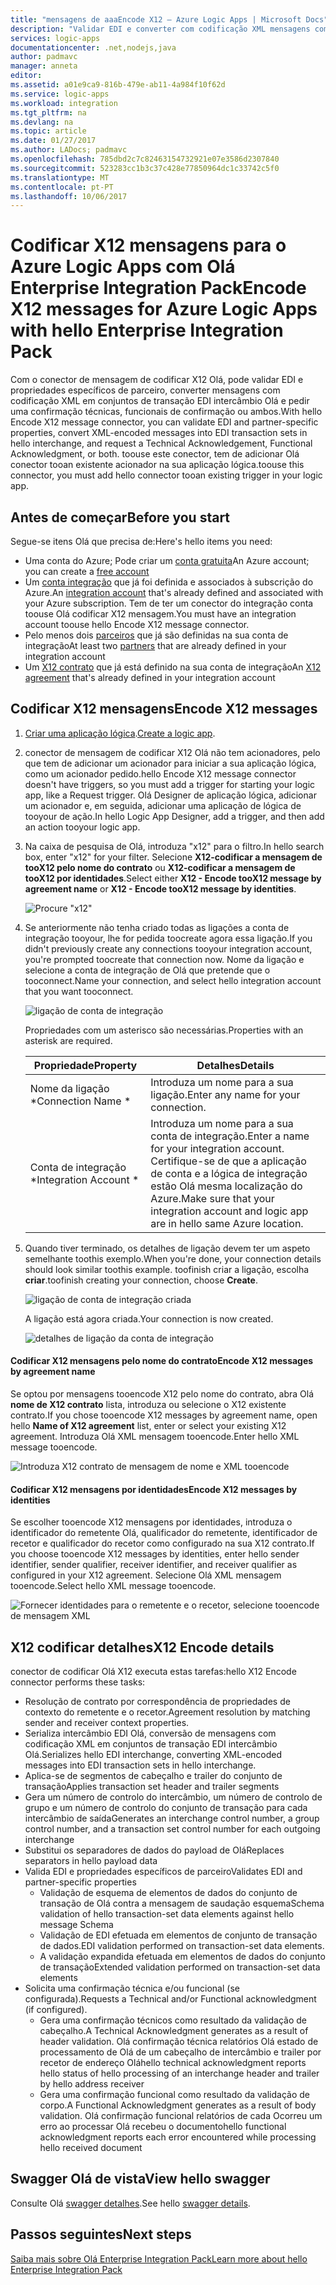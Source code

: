 ```yaml
---
title: "mensagens de aaaEncode X12 – Azure Logic Apps | Microsoft Docs"
description: "Validar EDI e converter com codificação XML mensagens com o X12 mensagem codificador no Olá Enterprise Integration Pack para o Azure Logic Apps"
services: logic-apps
documentationcenter: .net,nodejs,java
author: padmavc
manager: anneta
editor: 
ms.assetid: a01e9ca9-816b-479e-ab11-4a984f10f62d
ms.service: logic-apps
ms.workload: integration
ms.tgt_pltfrm: na
ms.devlang: na
ms.topic: article
ms.date: 01/27/2017
ms.author: LADocs; padmavc
ms.openlocfilehash: 785dbd2c7c82463154732921e07e3586d2307840
ms.sourcegitcommit: 523283cc1b3c37c428e77850964dc1c33742c5f0
ms.translationtype: MT
ms.contentlocale: pt-PT
ms.lasthandoff: 10/06/2017
---
```

# <a name="encode-x12-messages-for-azure-logic-apps-with-hello-enterprise-integration-pack"></a><span data-ttu-id="a71e5-103">Codificar X12 mensagens para o Azure Logic Apps com Olá Enterprise Integration Pack</span><span class="sxs-lookup"><span data-stu-id="a71e5-103">Encode X12 messages for Azure Logic Apps with hello Enterprise Integration Pack</span></span>

<span data-ttu-id="a71e5-104">Com o conector de mensagem de codificar X12 Olá, pode validar EDI e propriedades específicos de parceiro, converter mensagens com codificação XML em conjuntos de transação EDI intercâmbio Olá e pedir uma confirmação técnicas, funcionais de confirmação ou ambos.</span><span class="sxs-lookup"><span data-stu-id="a71e5-104">With hello Encode X12 message connector, you can validate EDI and partner-specific properties, convert XML-encoded messages into EDI transaction sets in hello interchange, and request a Technical Acknowledgement, Functional Acknowledgment, or both.</span></span>
<span data-ttu-id="a71e5-105">toouse este conector, tem de adicionar Olá conector tooan existente acionador na sua aplicação lógica.</span><span class="sxs-lookup"><span data-stu-id="a71e5-105">toouse this connector, you must add hello connector tooan existing trigger in your logic app.</span></span>

## <a name="before-you-start"></a><span data-ttu-id="a71e5-106">Antes de começar</span><span class="sxs-lookup"><span data-stu-id="a71e5-106">Before you start</span></span>

<span data-ttu-id="a71e5-107">Segue-se itens Olá que precisa de:</span><span class="sxs-lookup"><span data-stu-id="a71e5-107">Here's hello items you need:</span></span>

* <span data-ttu-id="a71e5-108">Uma conta do Azure; Pode criar um [conta gratuita](https://azure.microsoft.com/free)</span><span class="sxs-lookup"><span data-stu-id="a71e5-108">An Azure account; you can create a [free account](https://azure.microsoft.com/free)</span></span>
* <span data-ttu-id="a71e5-109">Um [conta integração](logic-apps-enterprise-integration-create-integration-account.md) que já foi definida e associados à subscrição do Azure.</span><span class="sxs-lookup"><span data-stu-id="a71e5-109">An [integration account](logic-apps-enterprise-integration-create-integration-account.md) that's already defined and associated with your Azure subscription.</span></span> <span data-ttu-id="a71e5-110">Tem de ter um conector do integração conta toouse Olá codificar X12 mensagem.</span><span class="sxs-lookup"><span data-stu-id="a71e5-110">You must have an integration account toouse hello Encode X12 message connector.</span></span>
* <span data-ttu-id="a71e5-111">Pelo menos dois [parceiros](logic-apps-enterprise-integration-partners.md) que já são definidas na sua conta de integração</span><span class="sxs-lookup"><span data-stu-id="a71e5-111">At least two [partners](logic-apps-enterprise-integration-partners.md) that are already defined in your integration account</span></span>
* <span data-ttu-id="a71e5-112">Um [X12 contrato](logic-apps-enterprise-integration-x12.md) que já está definido na sua conta de integração</span><span class="sxs-lookup"><span data-stu-id="a71e5-112">An [X12 agreement](logic-apps-enterprise-integration-x12.md) that's already defined in your integration account</span></span>

## <a name="encode-x12-messages"></a><span data-ttu-id="a71e5-113">Codificar X12 mensagens</span><span class="sxs-lookup"><span data-stu-id="a71e5-113">Encode X12 messages</span></span>

1. <span data-ttu-id="a71e5-114">[Criar uma aplicação lógica](logic-apps-create-a-logic-app.md).</span><span class="sxs-lookup"><span data-stu-id="a71e5-114">[Create a logic app](logic-apps-create-a-logic-app.md).</span></span>

2. <span data-ttu-id="a71e5-115">conector de mensagem de codificar X12 Olá não tem acionadores, pelo que tem de adicionar um acionador para iniciar a sua aplicação lógica, como um acionador pedido.</span><span class="sxs-lookup"><span data-stu-id="a71e5-115">hello Encode X12 message connector doesn't have triggers, so you must add a trigger for starting your logic app, like a Request trigger.</span></span> <span data-ttu-id="a71e5-116">Olá Designer de aplicação lógica, adicionar um acionador e, em seguida, adicionar uma aplicação de lógica de tooyour de ação.</span><span class="sxs-lookup"><span data-stu-id="a71e5-116">In hello Logic App Designer, add a trigger, and then add an action tooyour logic app.</span></span>

3.  <span data-ttu-id="a71e5-117">Na caixa de pesquisa de Olá, introduza "x12" para o filtro.</span><span class="sxs-lookup"><span data-stu-id="a71e5-117">In hello search box, enter "x12" for your filter.</span></span> <span data-ttu-id="a71e5-118">Selecione **X12-codificar a mensagem de tooX12 pelo nome do contrato** ou **X12-codificar a mensagem de tooX12 por identidades**.</span><span class="sxs-lookup"><span data-stu-id="a71e5-118">Select either **X12 - Encode tooX12 message by agreement name** or **X12 - Encode tooX12 message by identities**.</span></span>
   
    ![Procure "x12"](./media/logic-apps-enterprise-integration-x12-encode/x12decodeimage1.png) 

3. <span data-ttu-id="a71e5-120">Se anteriormente não tenha criado todas as ligações a conta de integração tooyour, lhe for pedida toocreate agora essa ligação.</span><span class="sxs-lookup"><span data-stu-id="a71e5-120">If you didn't previously create any connections tooyour integration account, you're prompted toocreate that connection now.</span></span> <span data-ttu-id="a71e5-121">Nome da ligação e selecione a conta de integração de Olá que pretende que o tooconnect.</span><span class="sxs-lookup"><span data-stu-id="a71e5-121">Name your connection, and select hello integration account that you want tooconnect.</span></span> 
   
    ![ligação de conta de integração](./media/logic-apps-enterprise-integration-x12-encode/x12encodeimage1.png)

    <span data-ttu-id="a71e5-123">Propriedades com um asterisco são necessárias.</span><span class="sxs-lookup"><span data-stu-id="a71e5-123">Properties with an asterisk are required.</span></span>

    | <span data-ttu-id="a71e5-124">Propriedade</span><span class="sxs-lookup"><span data-stu-id="a71e5-124">Property</span></span> | <span data-ttu-id="a71e5-125">Detalhes</span><span class="sxs-lookup"><span data-stu-id="a71e5-125">Details</span></span> |
    | --- | --- |
    | <span data-ttu-id="a71e5-126">Nome da ligação *</span><span class="sxs-lookup"><span data-stu-id="a71e5-126">Connection Name *</span></span> |<span data-ttu-id="a71e5-127">Introduza um nome para a sua ligação.</span><span class="sxs-lookup"><span data-stu-id="a71e5-127">Enter any name for your connection.</span></span> |
    | <span data-ttu-id="a71e5-128">Conta de integração *</span><span class="sxs-lookup"><span data-stu-id="a71e5-128">Integration Account *</span></span> |<span data-ttu-id="a71e5-129">Introduza um nome para a sua conta de integração.</span><span class="sxs-lookup"><span data-stu-id="a71e5-129">Enter a name for your integration account.</span></span> <span data-ttu-id="a71e5-130">Certifique-se de que a aplicação de conta e a lógica de integração estão Olá mesma localização do Azure.</span><span class="sxs-lookup"><span data-stu-id="a71e5-130">Make sure that your integration account and logic app are in hello same Azure location.</span></span> |

5.  <span data-ttu-id="a71e5-131">Quando tiver terminado, os detalhes de ligação devem ter um aspeto semelhante toothis exemplo.</span><span class="sxs-lookup"><span data-stu-id="a71e5-131">When you're done, your connection details should look similar toothis example.</span></span> <span data-ttu-id="a71e5-132">toofinish criar a ligação, escolha **criar**.</span><span class="sxs-lookup"><span data-stu-id="a71e5-132">toofinish creating your connection, choose **Create**.</span></span>

    ![ligação de conta de integração criada](./media/logic-apps-enterprise-integration-x12-encode/x12encodeimage2.png)

    <span data-ttu-id="a71e5-134">A ligação está agora criada.</span><span class="sxs-lookup"><span data-stu-id="a71e5-134">Your connection is now created.</span></span>

    ![detalhes de ligação da conta de integração](./media/logic-apps-enterprise-integration-x12-encode/x12encodeimage3.png) 

#### <a name="encode-x12-messages-by-agreement-name"></a><span data-ttu-id="a71e5-136">Codificar X12 mensagens pelo nome do contrato</span><span class="sxs-lookup"><span data-stu-id="a71e5-136">Encode X12 messages by agreement name</span></span>

<span data-ttu-id="a71e5-137">Se optou por mensagens tooencode X12 pelo nome do contrato, abra Olá **nome de X12 contrato** lista, introduza ou selecione o X12 existente contrato.</span><span class="sxs-lookup"><span data-stu-id="a71e5-137">If you chose tooencode X12 messages by agreement name, open hello **Name of X12 agreement** list, enter or select your existing X12 agreement.</span></span> <span data-ttu-id="a71e5-138">Introduza Olá XML mensagem tooencode.</span><span class="sxs-lookup"><span data-stu-id="a71e5-138">Enter hello XML message tooencode.</span></span>

![Introduza X12 contrato de mensagem de nome e XML tooencode](./media/logic-apps-enterprise-integration-x12-encode/x12encodeimage4.png)

#### <a name="encode-x12-messages-by-identities"></a><span data-ttu-id="a71e5-140">Codificar X12 mensagens por identidades</span><span class="sxs-lookup"><span data-stu-id="a71e5-140">Encode X12 messages by identities</span></span>

<span data-ttu-id="a71e5-141">Se escolher tooencode X12 mensagens por identidades, introduza o identificador do remetente Olá, qualificador do remetente, identificador de recetor e qualificador do recetor como configurado na sua X12 contrato.</span><span class="sxs-lookup"><span data-stu-id="a71e5-141">If you choose tooencode X12 messages by identities, enter hello sender identifier, sender qualifier, receiver identifier, and receiver qualifier as configured in your X12 agreement.</span></span> <span data-ttu-id="a71e5-142">Selecione Olá XML mensagem tooencode.</span><span class="sxs-lookup"><span data-stu-id="a71e5-142">Select hello XML message tooencode.</span></span>
   
![Fornecer identidades para o remetente e o recetor, selecione tooencode de mensagem XML](./media/logic-apps-enterprise-integration-x12-encode/x12encodeimage5.png) 

## <a name="x12-encode-details"></a><span data-ttu-id="a71e5-144">X12 codificar detalhes</span><span class="sxs-lookup"><span data-stu-id="a71e5-144">X12 Encode details</span></span>

<span data-ttu-id="a71e5-145">conector de codificar Olá X12 executa estas tarefas:</span><span class="sxs-lookup"><span data-stu-id="a71e5-145">hello X12 Encode connector performs these tasks:</span></span>

* <span data-ttu-id="a71e5-146">Resolução de contrato por correspondência de propriedades de contexto do remetente e o recetor.</span><span class="sxs-lookup"><span data-stu-id="a71e5-146">Agreement resolution by matching sender and receiver context properties.</span></span>
* <span data-ttu-id="a71e5-147">Serializa intercâmbio EDI Olá, conversão de mensagens com codificação XML em conjuntos de transação EDI intercâmbio Olá.</span><span class="sxs-lookup"><span data-stu-id="a71e5-147">Serializes hello EDI interchange, converting XML-encoded messages into EDI transaction sets in hello interchange.</span></span>
* <span data-ttu-id="a71e5-148">Aplica-se de segmentos de cabeçalho e trailer do conjunto de transação</span><span class="sxs-lookup"><span data-stu-id="a71e5-148">Applies transaction set header and trailer segments</span></span>
* <span data-ttu-id="a71e5-149">Gera um número de controlo do intercâmbio, um número de controlo de grupo e um número de controlo do conjunto de transação para cada intercâmbio de saída</span><span class="sxs-lookup"><span data-stu-id="a71e5-149">Generates an interchange control number, a group control number, and a transaction set control number for each outgoing interchange</span></span>
* <span data-ttu-id="a71e5-150">Substitui os separadores de dados do payload de Olá</span><span class="sxs-lookup"><span data-stu-id="a71e5-150">Replaces separators in hello payload data</span></span>
* <span data-ttu-id="a71e5-151">Valida EDI e propriedades específicos de parceiro</span><span class="sxs-lookup"><span data-stu-id="a71e5-151">Validates EDI and partner-specific properties</span></span>
  * <span data-ttu-id="a71e5-152">Validação de esquema de elementos de dados do conjunto de transação de Olá contra a mensagem de saudação esquema</span><span class="sxs-lookup"><span data-stu-id="a71e5-152">Schema validation of hello transaction-set data elements against hello message Schema</span></span>
  * <span data-ttu-id="a71e5-153">Validação de EDI efetuada em elementos de conjunto de transação de dados.</span><span class="sxs-lookup"><span data-stu-id="a71e5-153">EDI validation performed on transaction-set data elements.</span></span>
  * <span data-ttu-id="a71e5-154">A validação expandida efetuada em elementos de dados do conjunto de transação</span><span class="sxs-lookup"><span data-stu-id="a71e5-154">Extended validation performed on transaction-set data elements</span></span>
* <span data-ttu-id="a71e5-155">Solicita uma confirmação técnica e/ou funcional (se configurada).</span><span class="sxs-lookup"><span data-stu-id="a71e5-155">Requests a Technical and/or Functional acknowledgment (if configured).</span></span>
  * <span data-ttu-id="a71e5-156">Gera uma confirmação técnicos como resultado da validação de cabeçalho.</span><span class="sxs-lookup"><span data-stu-id="a71e5-156">A Technical Acknowledgment generates as a result of header validation.</span></span> <span data-ttu-id="a71e5-157">Olá confirmação técnica relatórios Olá estado de processamento de Olá de um cabeçalho de intercâmbio e trailer por recetor de endereço Olá</span><span class="sxs-lookup"><span data-stu-id="a71e5-157">hello technical acknowledgment reports hello status of hello processing of an interchange header and trailer by hello address receiver</span></span>
  * <span data-ttu-id="a71e5-158">Gera uma confirmação funcional como resultado da validação de corpo.</span><span class="sxs-lookup"><span data-stu-id="a71e5-158">A Functional Acknowledgment generates as a result of body validation.</span></span> <span data-ttu-id="a71e5-159">Olá confirmação funcional relatórios de cada Ocorreu um erro ao processar Olá recebeu o documento</span><span class="sxs-lookup"><span data-stu-id="a71e5-159">hello functional acknowledgment reports each error encountered while processing hello received document</span></span>

## <a name="view-hello-swagger"></a><span data-ttu-id="a71e5-160">Swagger Olá de vista</span><span class="sxs-lookup"><span data-stu-id="a71e5-160">View hello swagger</span></span>
<span data-ttu-id="a71e5-161">Consulte Olá [swagger detalhes](/connectors/x12/).</span><span class="sxs-lookup"><span data-stu-id="a71e5-161">See hello [swagger details](/connectors/x12/).</span></span> 

## <a name="next-steps"></a><span data-ttu-id="a71e5-162">Passos seguintes</span><span class="sxs-lookup"><span data-stu-id="a71e5-162">Next steps</span></span>
[<span data-ttu-id="a71e5-163">Saiba mais sobre Olá Enterprise Integration Pack</span><span class="sxs-lookup"><span data-stu-id="a71e5-163">Learn more about hello Enterprise Integration Pack</span></span>](logic-apps-enterprise-integration-overview.md "Saiba mais sobre o pacote de integração do Enterprise") 

